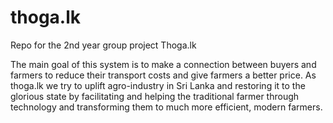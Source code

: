 # thoga.lk

Repo for the 2nd year group project Thoga.lk

The main goal of this system is to make a connection between buyers and farmers to reduce their
transport costs and give farmers a better price.
As thoga.lk we try to uplift agro-industry in Sri Lanka and restoring it to the glorious state by
facilitating and helping the traditional farmer through technology and transforming them to much
more efficient, modern farmers. 
